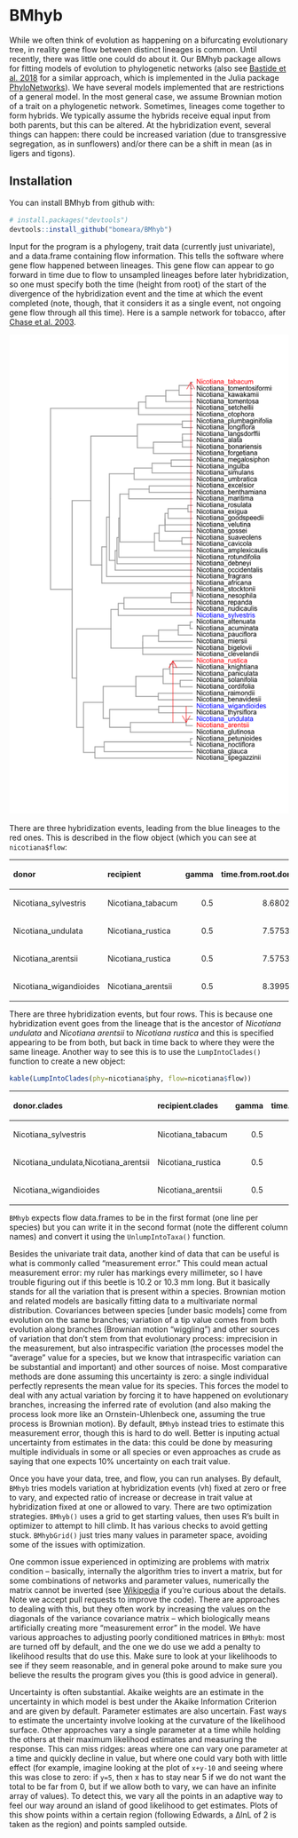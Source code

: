 
<!-- README.md is generated from README.Rmd. Please edit that file -->

# BMhyb

While we often think of evolution as happening on a bifurcating
evolutionary tree, in reality gene flow between distinct lineages is
common. Until recently, there was little one could do about it. Our
BMhyb package allows for fitting models of evolution to phylogenetic
networks (also see [Bastide et
al. 2018](https://doi.org/10.1093/sysbio/syy033) for a similar
approach, which is implemented in the Julia package
[PhyloNetworks](https://github.com/crsl4/PhyloNetworks.jl)). We have
several models implemented that are restrictions of a general model. In
the most general case, we assume Brownian motion of a trait on a
phylogenetic network. Sometimes, lineages come together to form hybrids.
We typically assume the hybrids receive equal input from both parents,
but this can be altered. At the hybridization event, several things can
happen: there could be increased variation (due to transgressive
segregation, as in sunflowers) and/or there can be a shift in mean (as
in ligers and tigons).

## Installation

You can install BMhyb from github with:

``` r
# install.packages("devtools")
devtools::install_github("bomeara/BMhyb")
```

Input for the program is a phylogeny, trait data (currently just
univariate), and a data.frame containing flow information. This tells
the software where gene flow happened between lineages. This gene flow
can appear to go forward in time due to flow to unsampled lineages
before later hybridization, so one must specify both the time (height
from root) of the start of the divergence of the hybridization event and
the time at which the event completed (note, though, that it considers
it as a single event, not ongoing gene flow through all this time). Here
is a sample network for tobacco, after [Chase et
al. 2003](https://doi.org/10.1093/aob/mcg087).

![](README-example-1.png)<!-- -->

There are three hybridization events, leading from the blue lineages to
the red ones. This is described in the flow object (which you can see at
`nicotiana$flow`:

<table>

<thead>

<tr>

<th style="text-align:left;">

donor

</th>

<th style="text-align:left;">

recipient

</th>

<th style="text-align:right;">

gamma

</th>

<th style="text-align:right;">

time.from.root.donor

</th>

<th style="text-align:right;">

time.from.root.recipient

</th>

</tr>

</thead>

<tbody>

<tr>

<td style="text-align:left;">

Nicotiana\_sylvestris

</td>

<td style="text-align:left;">

Nicotiana\_tabacum

</td>

<td style="text-align:right;">

0.5

</td>

<td style="text-align:right;">

8.680207

</td>

<td style="text-align:right;">

8.680207

</td>

</tr>

<tr>

<td style="text-align:left;">

Nicotiana\_undulata

</td>

<td style="text-align:left;">

Nicotiana\_rustica

</td>

<td style="text-align:right;">

0.5

</td>

<td style="text-align:right;">

7.575319

</td>

<td style="text-align:right;">

7.575319

</td>

</tr>

<tr>

<td style="text-align:left;">

Nicotiana\_arentsii

</td>

<td style="text-align:left;">

Nicotiana\_rustica

</td>

<td style="text-align:right;">

0.5

</td>

<td style="text-align:right;">

7.575319

</td>

<td style="text-align:right;">

7.575319

</td>

</tr>

<tr>

<td style="text-align:left;">

Nicotiana\_wigandioides

</td>

<td style="text-align:left;">

Nicotiana\_arentsii

</td>

<td style="text-align:right;">

0.5

</td>

<td style="text-align:right;">

8.399526

</td>

<td style="text-align:right;">

8.399526

</td>

</tr>

</tbody>

</table>

There are three hybridization events, but four rows. This is because one
hybridization event goes from the lineage that is the ancestor of
*Nicotiana undulata* and *Nicotiana arentsii* to *Nicotiana rustica* and
this is specified appearing to be from both, but back in time back to
where they were the same lineage. Another way to see this is to use the
`LumpIntoClades()` function to create a new object:

``` r
kable(LumpIntoClades(phy=nicotiana$phy, flow=nicotiana$flow))
```

<table>

<thead>

<tr>

<th style="text-align:left;">

donor.clades

</th>

<th style="text-align:left;">

recipient.clades

</th>

<th style="text-align:right;">

gamma

</th>

<th style="text-align:right;">

time.from.root.donor

</th>

<th style="text-align:right;">

time.from.root.recipient

</th>

</tr>

</thead>

<tbody>

<tr>

<td style="text-align:left;">

Nicotiana\_sylvestris

</td>

<td style="text-align:left;">

Nicotiana\_tabacum

</td>

<td style="text-align:right;">

0.5

</td>

<td style="text-align:right;">

8.680207

</td>

<td style="text-align:right;">

8.680207

</td>

</tr>

<tr>

<td style="text-align:left;">

Nicotiana\_undulata,Nicotiana\_arentsii

</td>

<td style="text-align:left;">

Nicotiana\_rustica

</td>

<td style="text-align:right;">

0.5

</td>

<td style="text-align:right;">

7.575319

</td>

<td style="text-align:right;">

7.575319

</td>

</tr>

<tr>

<td style="text-align:left;">

Nicotiana\_wigandioides

</td>

<td style="text-align:left;">

Nicotiana\_arentsii

</td>

<td style="text-align:right;">

0.5

</td>

<td style="text-align:right;">

8.399526

</td>

<td style="text-align:right;">

8.399526

</td>

</tr>

</tbody>

</table>

`BMhyb` expects flow data.frames to be in the first format (one line per
species) but you can write it in the second format (note the different
column names) and convert it using the `UnlumpIntoTaxa()` function.

Besides the univariate trait data, another kind of data that can be
useful is what is commonly called “measurement error.” This could mean
actual measurement error: my ruler has markings every millimeter, so I
have trouble figuring out if this beetle is 10.2 or 10.3 mm long. But it
basically stands for all the variation that is present within a species.
Brownian motion and related models are basically fitting data to a
multivariate normal distribution. Covariances between species \[under
basic models\] come from evolution on the same branches; variation of a
tip value comes from both evolution along branches (Brownian motion
“wiggling”) and other sources of variation that don’t stem from that
evolutionary process: imprecision in the measurement, but also
intraspecific variation (the processes model the “average” value for a
species, but we know that intraspecific variation can be substantial and
important) and other sources of noise. Most comparative methods are done
assuming this uncertainty is zero: a single individual perfectly
represents the mean value for its species. This forces the model to deal
with any actual variation by forcing it to have happened on evolutionary
branches, increasing the inferred rate of evolution (and also making the
process look more like an Ornstein-Uhlenbeck one, assuming the true
process is Brownian motion). By default, `BMhyb` instead tries to
estimate this measurement error, though this is hard to do well. Better
is inputing actual uncertainty from estimates in the data: this could be
done by measuring multiple individuals in some or all species or even
approaches as crude as saying that one expects 10% uncertainty on each
trait value.

Once you have your data, tree, and flow, you can run analyses. By
default, `BMhyb` tries models variation at hybridization events (vh)
fixed at zero or free to vary, and expected ratio of increase or
decrease in trait value at hybridization fixed at one or allowed to
vary. There are two optimization strategies. `BMhyb()` uses a grid to
get starting values, then uses R’s built in optimizer to attempt to hill
climb. It has various checks to avoid getting stuck. `BMhybGrid()` just
tries many values in parameter space, avoiding some of the issues with
optimization.

One common issue experienced in optimizing are problems with matrix
condition – basically, internally the algorithm tries to invert a
matrix, but for some combinations of networks and parameter values,
numerically the matrix cannot be inverted (see
[Wikipedia](https://en.wikipedia.org/wiki/Condition_number) if you’re
curious about the details. Note we accept pull requests to improve the
code). There are approaches to dealing with this, but they often work by
increasing the values on the diagonals of the variance covariance matrix
– which biologically means artificially creating more “measurement
error” in the model. We have various approaches to adjusting poorly
conditioned matrices in `BMhyb`: most are turned off by default, and the
one we do use we add a penalty to likelihood results that do use this.
Make sure to look at your likelihoods to see if they seem reasonable,
and in general poke around to make sure you believe the results the
program gives you (this is good advice in general).

Uncertainty is often substantial. Akaike weights are an estimate in the
uncertainty in which model is best under the Akaike Information
Criterion and are given by default. Parameter estimates are also
uncertain. Fast ways to estimate the uncertainty involve looking at the
curvature of the likelihood surface. Other approaches vary a single
parameter at a time while holding the others at their maximum likelihood
estimates and measuring the response. This can miss ridges: areas where
one can vary one parameter at a time and quickly decline in value, but
where one could vary both with little effect (for example, imagine
looking at the plot of `x+y-10` and seeing where this was close to zero:
if `y=5`, then x has to stay near 5 if we do not want the total to be
far from 0, but if we allow both to vary, we can have an infinite array
of values). To detect this, we vary all the points in an adaptive way to
feel our way around an island of good likelihood to get estimates. Plots
of this show points within a certain region (following Edwards, a ∆lnL
of 2 is taken as the region) and points sampled outside.
